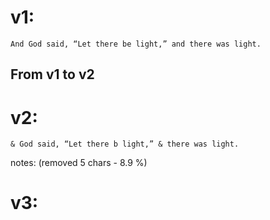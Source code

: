 # v1:

    And God said, “Let there be light,” and there was light.

## From v1 to v2

# v2: 

    & God said, “Let there b light,” & there was light.

notes: (removed 5 chars - 8.9 %)

# v3: 
